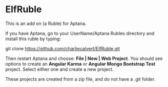 ElfRuble
========

This is an add on (a Ruble) for Aptana.

If you have Aptana, go to your UserName/Aptana Rubles directory and
install this ruble by typing:

git clone https://github.com/charliecalvert/ElfRuble.git

Then restart Aptana and choose: **File | New | Web Project**. You
should see options to create an **Angular Karma** or **Angular Mongo
Bootstrap Test** project. Select either one and create a new project.

These projects are created from a zip file, and do not have a .git
folder.